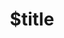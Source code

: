---
title: $title
second_title: Aspose.GIS for .NET API Reference
description: $description
type: docs
weight: $weight
url: /net/$ref/
---